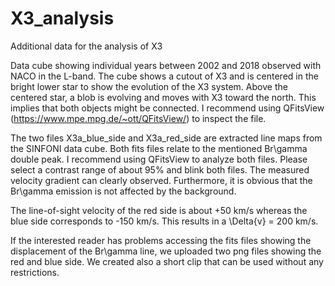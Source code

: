 # X3_analysis
Additional data for the analysis of X3


Data cube showing individual years between 2002 and 2018 observed with NACO in the L-band. 
The cube shows a cutout of X3 and is centered in the bright lower star to show the evolution of the X3 system. 
Above the centered star, a blob is evolving and moves with X3 toward the north. This implies that both objects might be connected. 
I recommend using QFitsView (https://www.mpe.mpg.de/~ott/QFitsView/) to inspect the file.


The two files X3a_blue_side and X3a_red_side are extracted line maps from the SINFONI data cube. Both fits files relate to the mentioned Br\gamma 
double peak. I recommend using QFitsView to analyze both files. Please select a contrast range of about 95% and blink both files. The measured velocity gradient
can clearly observed. Furthermore, it is obvious that the Br\gamma emission is not affected by the background.

The line-of-sight velocity of the red side is about +50 km/s whereas the blue side corresponds to -150 km/s. This results in a \Delta{v} = 200 km/s. 

If the interested reader has problems accessing the fits files showing the displacement of the Br\gamma line, we uploaded two png files showing the red and blue side. We created also a short clip that can be used without any restrictions.
